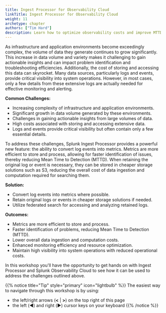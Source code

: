 ```yaml
---
title: Ingest Processor for Observability Cloud
linkTitle: Ingest Processor for Observability Cloud
weight: 11
archetype: chapter
authors: ["Tim Hard"]
description: Learn how to optimize observability costs and improve MTTD by transforming logs into metrics using Splunk Ingest Processor with hands-on exercises in Splunk Observability Cloud.
---
```


As infrastructure and application environments become exceedingly complex, the volume of data they generate continues to grow significantly. This increase in data volume and variety makes it challenging to gain actionable insights and can impact problem identification and troubleshooting efficiencies. Additionally, the cost of storing and accessing this data can skyrocket. Many data sources, particularly logs and events, provide critical visibility into system operations. However, in most cases, only a few details from these extensive logs are actually needed for effective monitoring and alerting.

**Common Challenges:**

* Increasing complexity of infrastructure and application environments.
* Significant growth in data volume generated by these environments.
* Challenges in gaining actionable insights from large volumes of data.
* High costs associated with storing and accessing extensive data.
* Logs and events provide critical visibility but often contain only a few essential details.

To address these challenges, Splunk Ingest Processor provides a powerful new feature: the ability to convert log events into metrics. Metrics are more efficient to store and process, allowing for faster identification of issues, thereby reducing Mean Time to Detection (MTTD). When retaining the original log or event is necessary, they can be stored in cheaper storage solutions such as S3, reducing the overall cost of data ingestion and computation required for searching them.

**Solution:**

* Convert log events into metrics where possible.
* Retain original logs or events in cheaper storage solutions if needed.
* Utilize federated search for accessing and analyzing retained logs.

**Outcomes:**

* Metrics are more efficient to store and process.
* Faster identification of problems, reducing Mean Time to Detection (MTTD).
* Lower overall data ingestion and computation costs.
* Enhanced monitoring efficiency and resource optimization.
* Maintain high visibility into system operations with reduced operational costs.

In this workshop you'll have the opportunity to get hands on with Ingest Processor and Splunk Observability Cloud to see how it can be used to address the challenges outlined above.

{{% notice title="Tip" style="primary" icon="lightbulb" %}}
The easiest way to navigate through this workshop is by using:

* the left/right arrows (**<** | **>**) on the top right of this page
* the left (◀️) and right (▶️) cursor keys on your keyboard
  {{% /notice %}}
  